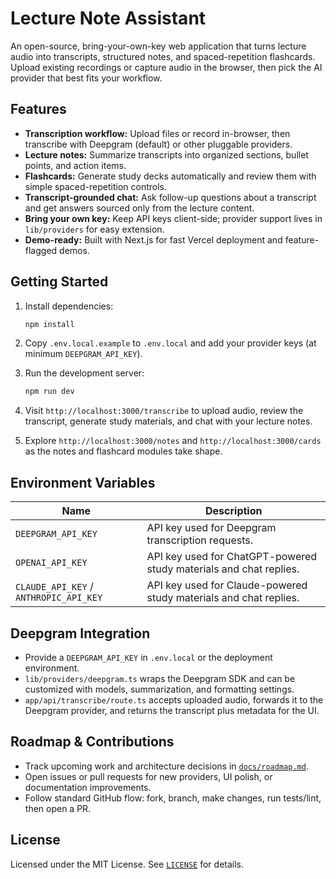 # Lecture Note Assistant

An open-source, bring-your-own-key web application that turns lecture audio into transcripts, structured notes, and spaced-repetition flashcards. Upload existing recordings or capture audio in the browser, then pick the AI provider that best fits your workflow.

## Features
- **Transcription workflow:** Upload files or record in-browser, then transcribe with Deepgram (default) or other pluggable providers.
- **Lecture notes:** Summarize transcripts into organized sections, bullet points, and action items.
- **Flashcards:** Generate study decks automatically and review them with simple spaced-repetition controls.
- **Transcript-grounded chat:** Ask follow-up questions about a transcript and get answers sourced only from the lecture content.
- **Bring your own key:** Keep API keys client-side; provider support lives in `lib/providers` for easy extension.
- **Demo-ready:** Built with Next.js for fast Vercel deployment and feature-flagged demos.

## Getting Started
1. Install dependencies:
   
   ```bash
   npm install
   ```
2. Copy `.env.local.example` to `.env.local` and add your provider keys (at minimum `DEEPGRAM_API_KEY`).
3. Run the development server:
   
   ```bash
   npm run dev
   ```
4. Visit `http://localhost:3000/transcribe` to upload audio, review the transcript, generate study materials, and chat with your lecture notes.
5. Explore `http://localhost:3000/notes` and `http://localhost:3000/cards` as the notes and flashcard modules take shape.

## Environment Variables
| Name | Description |
| --- | --- |
| `DEEPGRAM_API_KEY` | API key used for Deepgram transcription requests. |
| `OPENAI_API_KEY` | API key used for ChatGPT-powered study materials and chat replies. |
| `CLAUDE_API_KEY` / `ANTHROPIC_API_KEY` | API key used for Claude-powered study materials and chat replies. |

## Deepgram Integration
- Provide a `DEEPGRAM_API_KEY` in `.env.local` or the deployment environment.
- `lib/providers/deepgram.ts` wraps the Deepgram SDK and can be customized with models, summarization, and formatting settings.
- `app/api/transcribe/route.ts` accepts uploaded audio, forwards it to the Deepgram provider, and returns the transcript plus metadata for the UI.

## Roadmap & Contributions
- Track upcoming work and architecture decisions in [`docs/roadmap.md`](docs/roadmap.md).
- Open issues or pull requests for new providers, UI polish, or documentation improvements.
- Follow standard GitHub flow: fork, branch, make changes, run tests/lint, then open a PR.

## License
Licensed under the MIT License. See [`LICENSE`](LICENSE) for details.
